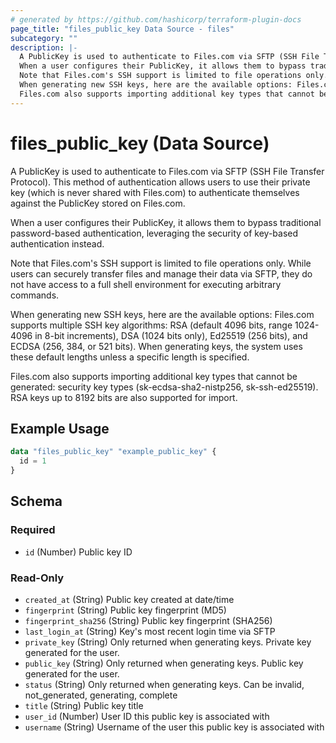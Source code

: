 ```yaml
---
# generated by https://github.com/hashicorp/terraform-plugin-docs
page_title: "files_public_key Data Source - files"
subcategory: ""
description: |-
  A PublicKey is used to authenticate to Files.com via SFTP (SSH File Transfer Protocol). This method of authentication allows users to use their private key (which is never shared with Files.com) to authenticate themselves against the PublicKey stored on Files.com.
  When a user configures their PublicKey, it allows them to bypass traditional password-based authentication, leveraging the security of key-based authentication instead.
  Note that Files.com's SSH support is limited to file operations only. While users can securely transfer files and manage their data via SFTP, they do not have access to a full shell environment for executing arbitrary commands.
  When generating new SSH keys, here are the available options: Files.com supports multiple SSH key algorithms: RSA (default 4096 bits, range 1024-4096 in 8-bit increments), DSA (1024 bits only), Ed25519 (256 bits), and ECDSA (256, 384, or 521 bits). When generating keys, the system uses these default lengths unless a specific length is specified.
  Files.com also supports importing additional key types that cannot be generated: security key types (sk-ecdsa-sha2-nistp256, sk-ssh-ed25519). RSA keys up to 8192 bits are also supported for import.
---
```


# files_public_key (Data Source)

A PublicKey is used to authenticate to Files.com via SFTP (SSH File Transfer Protocol). This method of authentication allows users to use their private key (which is never shared with Files.com) to authenticate themselves against the PublicKey stored on Files.com.



When a user configures their PublicKey, it allows them to bypass traditional password-based authentication, leveraging the security of key-based authentication instead.



Note that Files.com's SSH support is limited to file operations only. While users can securely transfer files and manage their data via SFTP, they do not have access to a full shell environment for executing arbitrary commands.



When generating new SSH keys, here are the available options: Files.com supports multiple SSH key algorithms: RSA (default 4096 bits, range 1024-4096 in 8-bit increments), DSA (1024 bits only), Ed25519 (256 bits), and ECDSA (256, 384, or 521 bits). When generating keys, the system uses these default lengths unless a specific length is specified.



Files.com also supports importing additional key types that cannot be generated: security key types (sk-ecdsa-sha2-nistp256, sk-ssh-ed25519). RSA keys up to 8192 bits are also supported for import.

## Example Usage

```terraform
data "files_public_key" "example_public_key" {
  id = 1
}
```

<!-- schema generated by tfplugindocs -->
## Schema

### Required

- `id` (Number) Public key ID

### Read-Only

- `created_at` (String) Public key created at date/time
- `fingerprint` (String) Public key fingerprint (MD5)
- `fingerprint_sha256` (String) Public key fingerprint (SHA256)
- `last_login_at` (String) Key's most recent login time via SFTP
- `private_key` (String) Only returned when generating keys. Private key generated for the user.
- `public_key` (String) Only returned when generating keys. Public key generated for the user.
- `status` (String) Only returned when generating keys. Can be invalid, not_generated, generating, complete
- `title` (String) Public key title
- `user_id` (Number) User ID this public key is associated with
- `username` (String) Username of the user this public key is associated with
